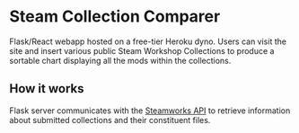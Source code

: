 # Steam Collection Comparer
Flask/React webapp hosted on a free-tier Heroku dyno.
Users can visit the site and insert various public Steam Workshop Collections to produce a sortable chart displaying all the mods within the collections.

## How it works
Flask server communicates with the [Steamworks API](https://partner.steamgames.com/doc/webapi) to retrieve information about submitted collections and their constituent files.